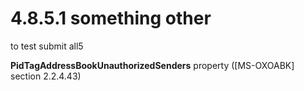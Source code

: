 <html dir="LTR" xmlns:mshelp="http://msdn.microsoft.com/mshelp" xmlns:ddue="http://ddue.schemas.microsoft.com/authoring/2003/5" xmlns:xlink="http://www.w3.org/1999/xlink" xmlns:tool="http://www.microsoft.com/tooltip">
 <body>
 <div id="header">
 <h1 class="heading">4.8.5.1 something other</h1>
 </div>
 <div id="mainSection">
 <div id="mainBody">
 <div id="allHistory" class="saveHistory"></div>
 <div id="sectionSection0" class="section" name="collapseableSection">
 

<p>to test submit
all5</p>

<p><b>PidTagAddressBookUnauthorizedSenders</b>
property (<mshelp:link keywords="f4cf9b4c-9232-4506-9e71-2270de217614" tabindex="0">[MS-OXOABK]</mshelp:link>
section <mshelp:link keywords="93d55fb5-7edf-472d-95d8-3bf927e2f5df" tabindex="0">2.2.4.43</mshelp:link>)</p>


 </div>
 </div>
 </div>
 </body>
</html>